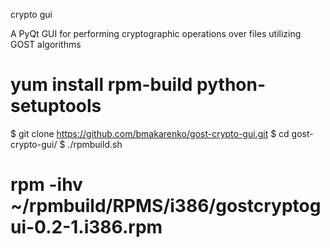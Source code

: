 crypto gui

A PyQt GUI for performing cryptographic operations over files utilizing GOST algorithms


# yum install rpm-build python-setuptools
$ git clone https://github.com/bmakarenko/gost-crypto-gui.git
$ cd gost-crypto-gui/
$ ./rpmbuild.sh
# rpm -ihv ~/rpmbuild/RPMS/i386/gostcryptogui-0.2-1.i386.rpm
```
